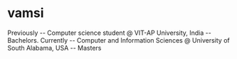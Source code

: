 # vamsi
Previously -- Computer science student @ VIT-AP University, India -- Bachelors.
Currently -- Computer and Information Sciences @ University of South Alabama, USA -- Masters

